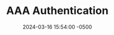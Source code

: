 ---
title: AAA Authentication
date: 2024-03-16 15:54:00 -0500
categories: [CCNP,AAA]
tags: [aaa,cisco]     # TAG names should always be lowercase
---